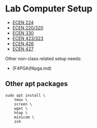 # Lab Computer Setup

* [ECEN 224](ecen224.md)
* [ECEN 220/320](ecen320.md)
* [ECEN 330](ecen330.md)
* [ECEN 423/323](ecen423.md)
* [ECEN 426](ecen426.md)
* [ECEN 427](ecen427.md)

Other non-class related setup needs:
* [F4PGA(f4pga.md)

## Other apt packages
```
sudo apt install \
    tmux \
    screen \
    wget \
    htop \
    minicom \
    zsh
```
